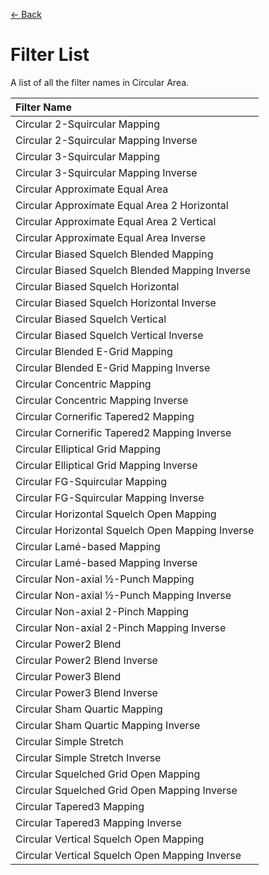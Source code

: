 [<- Back](./circular_control_panel.md)

# Filter List

A list of all the filter names in Circular Area.

| Filter Name                                      |
| :----------------------------------------------- |
| Circular 2-Squircular Mapping                    |
| Circular 2-Squircular Mapping Inverse            |
| Circular 3-Squircular Mapping                    |
| Circular 3-Squircular Mapping Inverse            |
| Circular Approximate Equal Area                  |
| Circular Approximate Equal Area 2 Horizontal     |
| Circular Approximate Equal Area 2 Vertical       |
| Circular Approximate Equal Area Inverse          |
| Circular Biased Squelch Blended Mapping          |
| Circular Biased Squelch Blended Mapping Inverse  |
| Circular Biased Squelch Horizontal               |
| Circular Biased Squelch Horizontal Inverse       |
| Circular Biased Squelch Vertical                 |
| Circular Biased Squelch Vertical Inverse         |
| Circular Blended E-Grid Mapping                  |
| Circular Blended E-Grid Mapping Inverse          |
| Circular Concentric Mapping                      |
| Circular Concentric Mapping Inverse              |
| Circular Cornerific Tapered2 Mapping             |
| Circular Cornerific Tapered2 Mapping Inverse     |
| Circular Elliptical Grid Mapping                 |
| Circular Elliptical Grid Mapping Inverse         |
| Circular FG-Squircular Mapping                   |
| Circular FG-Squircular Mapping Inverse           |
| Circular Horizontal Squelch Open Mapping         |
| Circular Horizontal Squelch Open Mapping Inverse |
| Circular Lamé-based Mapping                      |
| Circular Lamé-based Mapping Inverse              |
| Circular Non-axial ½-Punch Mapping               |
| Circular Non-axial ½-Punch Mapping Inverse       |
| Circular Non-axial 2-Pinch Mapping               |
| Circular Non-axial 2-Pinch Mapping Inverse       |
| Circular Power2 Blend                            |
| Circular Power2 Blend Inverse                    |
| Circular Power3 Blend                            |
| Circular Power3 Blend Inverse                    |
| Circular Sham Quartic Mapping                    |
| Circular Sham Quartic Mapping Inverse            |
| Circular Simple Stretch                          |
| Circular Simple Stretch Inverse                  |
| Circular Squelched Grid Open Mapping             |
| Circular Squelched Grid Open Mapping Inverse     |
| Circular Tapered3 Mapping                        |
| Circular Tapered3 Mapping Inverse                |
| Circular Vertical Squelch Open Mapping           |
| Circular Vertical Squelch Open Mapping Inverse   |